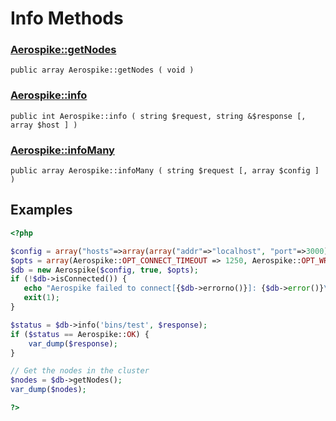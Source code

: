 
# Info Methods

### [Aerospike::getNodes](aerospike_getnodes.md)
```
public array Aerospike::getNodes ( void )
```

### [Aerospike::info](aerospike_info.md)
```
public int Aerospike::info ( string $request, string &$response [, array $host ] )
```

### [Aerospike::infoMany](aerospike_infomany.md)
```
public array Aerospike::infoMany ( string $request [, array $config ] )
```

## Examples

```php
<?php

$config = array("hosts"=>array(array("addr"=>"localhost", "port"=>3000)));
$opts = array(Aerospike::OPT_CONNECT_TIMEOUT => 1250, Aerospike::OPT_WRITE_TIMEOUT => 1500);
$db = new Aerospike($config, true, $opts);
if (!$db->isConnected()) {
   echo "Aerospike failed to connect[{$db->errorno()}]: {$db->error()}\n";
   exit(1);
}

$status = $db->info('bins/test', $response);
if ($status == Aerospike::OK) {
    var_dump($response);
}

// Get the nodes in the cluster
$nodes = $db->getNodes();
var_dump($nodes);

?>

